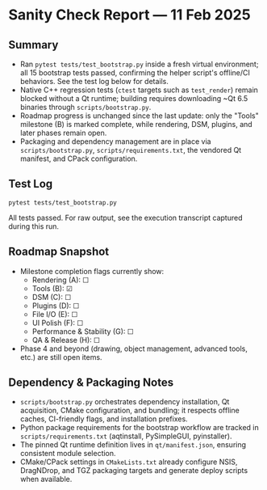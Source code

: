 # Sanity Check Report — 11 Feb 2025

## Summary
- Ran `pytest tests/test_bootstrap.py` inside a fresh virtual environment; all 15 bootstrap tests passed, confirming the helper script's offline/CI behaviors.  See the test log below for details.
- Native C++ regression tests (`ctest` targets such as `test_render`) remain blocked without a Qt runtime; building requires downloading ~Qt 6.5 binaries through `scripts/bootstrap.py`.
- Roadmap progress is unchanged since the last update: only the "Tools" milestone (B) is marked complete, while rendering, DSM, plugins, and later phases remain open.
- Packaging and dependency management are in place via `scripts/bootstrap.py`, `scripts/requirements.txt`, the vendored Qt manifest, and CPack configuration.

## Test Log
```text
pytest tests/test_bootstrap.py
```

All tests passed. For raw output, see the execution transcript captured during this run.

## Roadmap Snapshot
- Milestone completion flags currently show:
  - Rendering (A): ☐
  - Tools (B): ☑
  - DSM (C): ☐
  - Plugins (D): ☐
  - File I/O (E): ☐
  - UI Polish (F): ☐
  - Performance & Stability (G): ☐
  - QA & Release (H): ☐
- Phase 4 and beyond (drawing, object management, advanced tools, etc.) are still open items.

## Dependency & Packaging Notes
- `scripts/bootstrap.py` orchestrates dependency installation, Qt acquisition, CMake configuration, and bundling; it respects offline caches, CI-friendly flags, and installation prefixes.
- Python package requirements for the bootstrap workflow are tracked in `scripts/requirements.txt` (aqtinstall, PySimpleGUI, pyinstaller).
- The pinned Qt runtime definition lives in `qt/manifest.json`, ensuring consistent module selection.
- CMake/CPack settings in `CMakeLists.txt` already configure NSIS, DragNDrop, and TGZ packaging targets and generate deploy scripts when available.

